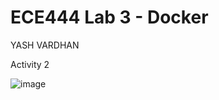 # ECE444 Lab 3 - Docker
YASH VARDHAN

Activity 2

![image](https://user-images.githubusercontent.com/59708439/192933446-af8cecb7-2c37-4b1e-86ca-cb6bc7f96cbb.png)
